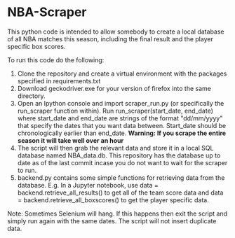 # NBA-Scraper
This python code is intended to allow somebody to create a local database of all
NBA matches this season, including the final result and the player specific box scores.

To run this code do the following:
1. Clone the repository and create a virtual environment with the packages specified in requirements.txt
2. Download geckodriver.exe for your version of firefox into the same directory.
3. Open an Ipython console and import scraper_run.py (or specifically the run_scraper function within). Run run_scraper(start_date, end_date) where start_date and end_date are strings of the format "dd/mm/yyyy" that specify the dates that you want data between. Start_date should be chronologically earlier than end_date. **Warning: If you scrape the entire season it will take well over an hour**
4. The script will then grab the relevant data and store it in a local SQL database named NBA_data.db. This repository has the database up to date as of the last commit incase you do not want to wait for the scraper to run.
5. backend.py contains some simple functions for retrieving data from the database. E.g. In a Jupyter notebook, use data = backend.retrieve_all_results() to get all of the team score data and data = backend.retrieve_all_boxscores() to get the player specific data.

Note: Sometimes Selenium will hang. If this happens then exit the script and simply run again with the same dates. The script will not insert duplicate data.
